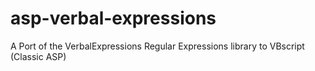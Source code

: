 asp-verbal-expressions
======================

A Port of the VerbalExpressions Regular Expressions library to VBscript (Classic ASP)
